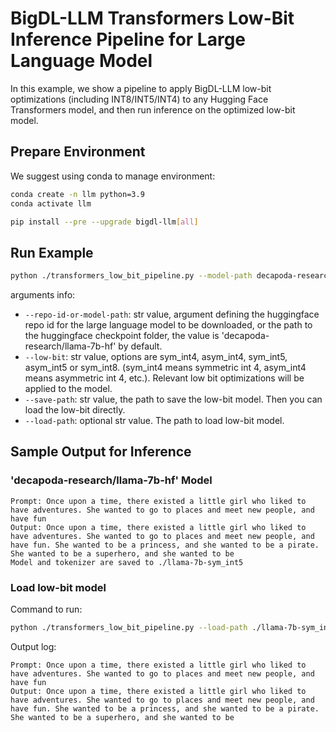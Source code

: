 # BigDL-LLM Transformers Low-Bit Inference Pipeline for Large Language Model

In this example, we show a pipeline to apply BigDL-LLM low-bit optimizations (including INT8/INT5/INT4) to any Hugging Face Transformers model, and then run inference on the optimized low-bit model.

## Prepare Environment
We suggest using conda to manage environment:
```bash
conda create -n llm python=3.9
conda activate llm

pip install --pre --upgrade bigdl-llm[all]
```

## Run Example
```bash
python ./transformers_low_bit_pipeline.py --model-path decapoda-research/llama-7b-hf --low-bit sym_int5 --save-path ./llama-7b-sym_int5
```
arguments info:
- `--repo-id-or-model-path`: str value, argument defining the huggingface repo id for the large language model to be downloaded, or the path to the huggingface checkpoint folder, the value is 'decapoda-research/llama-7b-hf' by default.
- `--low-bit`: str value, options are sym_int4, asym_int4, sym_int5, asym_int5 or sym_int8. (sym_int4 means symmetric int 4, asym_int4 means asymmetric int 4, etc.). Relevant low bit optimizations will be applied to the model.
- `--save-path`: str value, the path to save the low-bit model. Then you can load the low-bit directly.
- `--load-path`: optional str value. The path to load low-bit model.


## Sample Output for Inference
### 'decapoda-research/llama-7b-hf' Model
```log
Prompt: Once upon a time, there existed a little girl who liked to have adventures. She wanted to go to places and meet new people, and have fun
Output: Once upon a time, there existed a little girl who liked to have adventures. She wanted to go to places and meet new people, and have fun. She wanted to be a princess, and she wanted to be a pirate. She wanted to be a superhero, and she wanted to be
Model and tokenizer are saved to ./llama-7b-sym_int5
```

### Load low-bit model
Command to run:
```bash
python ./transformers_low_bit_pipeline.py --load-path ./llama-7b-sym_int5
```
Output log:
```log
Prompt: Once upon a time, there existed a little girl who liked to have adventures. She wanted to go to places and meet new people, and have fun
Output: Once upon a time, there existed a little girl who liked to have adventures. She wanted to go to places and meet new people, and have fun. She wanted to be a princess, and she wanted to be a pirate. She wanted to be a superhero, and she wanted to be
```

